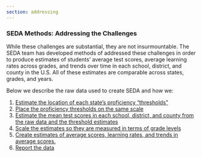 ```yaml
---
section: addressing
---
```

### SEDA Methods: Addressing the Challenges

While these challenges are substantial, they are not insurmountable. The SEDA team has developed methods of addressed these challenges in order to produce estimates of students’ average test scores, average learning rates across grades, and trends over time in each school, district, and county in the U.S. All of these estimates are comparable across states, grades, and years. 

Below we describe the raw data used to create SEDA and how we:

1. <a href="#" data-scroll-target="prof-threshold" class="scroll-to-section">Estimate the location of each state’s proficiency “thresholds”</a>
2. <a href="#" data-scroll-target="placing-proficiency" class="scroll-to-section">Place the proficiency thresholds on the same scale</a>
3. <a href="#" data-scroll-target="estimating-means" class="scroll-to-section">Estimate the mean test scores in each school, district, and county from the raw data and the threshold estimates</a>
4. <a href="#" data-scroll-target="scaling-estimates" class="scroll-to-section">Scale the estimates so they are measured in terms of grade levels</a>
5. <a href="#" data-scroll-target="reducing" class="scroll-to-section">Create estimates of average scores, learning rates, and trends in average scores.</a>
6. <a href="#" data-scroll-target="reporting" class="scroll-to-section">Report the data</a>
